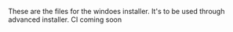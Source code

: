 These are the files for the windoes installer. It's to be used through advanced installer. CI coming soon
